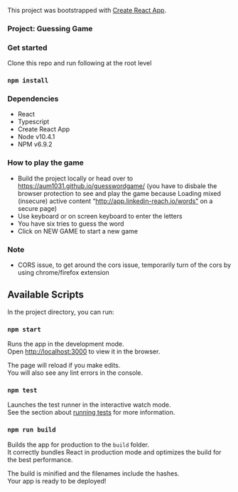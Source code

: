 This project was bootstrapped with [Create React App](https://github.com/facebook/create-react-app).

### Project: Guessing Game

### Get started
Clone this repo and run following at the root level
### `npm install`

### Dependencies
* React
* Typescript
* Create React App
* Node v10.4.1
* NPM v6.9.2

### How to play the game
* Build the project locally or head over to https://aum1031.github.io/guesswordgame/ (you have to disbale the browser protection to see and play the game because Loading mixed (insecure) active content “http://app.linkedin-reach.io/words” on a secure page)
* Use keyboard or on screen keyboard to enter the letters
* You have six tries to guess the word
* Click on NEW GAME to start a new game
  
### Note
* CORS issue, to get around the cors issue, temporarily turn of the cors by using chrome/firefox extension
  
## Available Scripts

In the project directory, you can run:

### `npm start`

Runs the app in the development mode.<br>
Open [http://localhost:3000](http://localhost:3000) to view it in the browser.

The page will reload if you make edits.<br>
You will also see any lint errors in the console.

### `npm test`

Launches the test runner in the interactive watch mode.<br>
See the section about [running tests](https://facebook.github.io/create-react-app/docs/running-tests) for more information.

### `npm run build`

Builds the app for production to the `build` folder.<br>
It correctly bundles React in production mode and optimizes the build for the best performance.

The build is minified and the filenames include the hashes.<br>
Your app is ready to be deployed!

